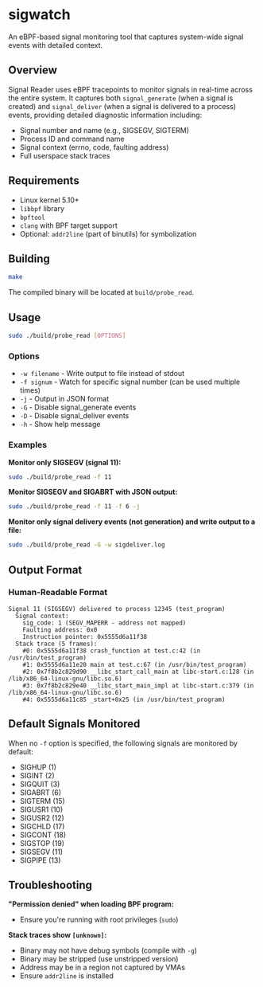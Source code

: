 # sigwatch

An eBPF-based signal monitoring tool that captures system-wide signal events with detailed context.

## Overview

Signal Reader uses eBPF tracepoints to monitor signals in real-time across the entire system. It captures both `signal_generate` (when a signal is created) and `signal_deliver` (when a signal is delivered to a process) events, providing detailed diagnostic information including:

- Signal number and name (e.g., SIGSEGV, SIGTERM)
- Process ID and command name
- Signal context (errno, code, faulting address)
- Full userspace stack traces

## Requirements

- Linux kernel 5.10+
- `libbpf` library
- `bpftool`
- `clang` with BPF target support
- Optional: `addr2line` (part of binutils) for symbolization

## Building

```bash
make
```

The compiled binary will be located at `build/probe_read`.

## Usage

```bash
sudo ./build/probe_read [OPTIONS]
```

### Options

- `-w filename` - Write output to file instead of stdout
- `-f signum` - Watch for specific signal number (can be used multiple times)
- `-j` - Output in JSON format
- `-G` - Disable signal_generate events
- `-D` - Disable signal_deliver events
- `-h` - Show help message

### Examples

**Monitor only SIGSEGV (signal 11):**
```bash
sudo ./build/probe_read -f 11
```

**Monitor SIGSEGV and SIGABRT with JSON output:**
```bash
sudo ./build/probe_read -f 11 -f 6 -j
```

**Monitor only signal delivery events (not generation) and write output to a file:**
```bash
sudo ./build/probe_read -G -w sigdeliver.log
```

## Output Format

### Human-Readable Format

```
Signal 11 (SIGSEGV) delivered to process 12345 (test_program)
  Signal context:
    sig_code: 1 (SEGV_MAPERR - address not mapped)
    Faulting address: 0x0
    Instruction pointer: 0x5555d6a11f38
  Stack trace (5 frames):
    #0: 0x5555d6a11f38 crash_function at test.c:42 (in /usr/bin/test_program)
    #1: 0x5555d6a11e20 main at test.c:67 (in /usr/bin/test_program)
    #2: 0x7f8b2c829d90 __libc_start_call_main at libc-start.c:128 (in /lib/x86_64-linux-gnu/libc.so.6)
    #3: 0x7f8b2c829e40 __libc_start_main_impl at libc-start.c:379 (in /lib/x86_64-linux-gnu/libc.so.6)
    #4: 0x5555d6a11c85 _start+0x25 (in /usr/bin/test_program)
```

## Default Signals Monitored

When no `-f` option is specified, the following signals are monitored by default:

- SIGHUP (1)
- SIGINT (2)
- SIGQUIT (3)
- SIGABRT (6)
- SIGTERM (15)
- SIGUSR1 (10)
- SIGUSR2 (12)
- SIGCHLD (17)
- SIGCONT (18)
- SIGSTOP (19)
- SIGSEGV (11)
- SIGPIPE (13)

## Troubleshooting

**"Permission denied" when loading BPF program:**
- Ensure you're running with root privileges (`sudo`)

**Stack traces show `[unknown]`:**
- Binary may not have debug symbols (compile with `-g`)
- Binary may be stripped (use unstripped version)
- Address may be in a region not captured by VMAs
- Ensure `addr2line` is installed
